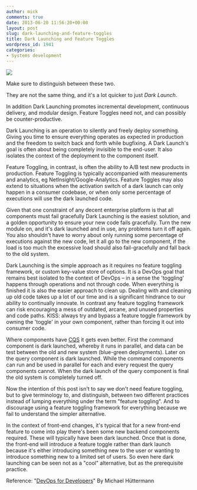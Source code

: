 ```yaml
---
author: mick
comments: true
date: 2013-06-20 11:56:20+00:00
layout: post
slug: dark-launching-and-feature-toggles
title: Dark Launching and Feature Toggles
wordpress_id: 1941
categories:
- Systems development
---
```


  



[![](http://th02.deviantart.net/fs47/200H/f/2009/194/3/1/Dark_Side_of_The_Moon_by_Be_Toru.png)](http://be-toru.deviantart.com/art/Dark-Side-of-The-Moon-129409258)


Make sure to distinguish between these two.

They are not the same thing, 
and it's a lot quicker to just _Dark Launch_.

In addition Dark Launching promotes incremental development, continuous delivery, and modular design. Feature Toggles need not, and can possibly be counter-productive.

Dark Launching is an operation to silently and freely deploy something. Giving you time to ensure everything operates as expected in production and the freedom to switch back and forth while bugfixing. A Dark Launch's goal is often about being completely invisible to the end-user. It also isolates the context of the deployment to the component itself.

Feature Toggling, in contrast, is often the ability to A/B test new products in production. Feature Toggling is typically accompanied with measurements and analytics, eg NetInsight/Google-Analytics. Feature Toggles may also extend to situations when the activation switch of a dark launch can only happen in a consumer codebase, or when only some percentage of executions will use the dark launched code.


Given that one constraint of any decent enterprise platform is that all components must fail gracefully Dark Launching is the easiest solution, and a golden opportunity to ensure your new code fails gracefully. Turn the new module on, and it's dark launched and in use, any problems turn it off again. You also shouldn't have to worry about only running some percentage of executions against the new code, let it all go to the new component, if the load is too much the excessive load should also fail-gracefully and fall back to the old system.

Dark Launching is the simple approach as it requires no feature toggling framework, or custom key-value store of options. It is a DevOps goal that remains best isolated to the context of DevOps – in a sense the 'toggling' happens through operations and not through code. When everything is finished it is also the easier approach to clean up. Dealing with and cleaning up old code takes up a lot of our time and is a significant hindrance to our ability to continually innovate. In contrast any feature toggling framework can risk encouraging a mess of outdated, arcane, and unused properties and code paths. KISS: always try and bypass a feature toggle framework by owning the 'toggle' in your own component, rather than forcing it out into consumer code.


Where components have [CQS](http://en.wikipedia.org/wiki/Command-query_separation) it gets even better. First the command component is dark launched, whereby it runs in parallel, and data can be test between the old and new system (blue-green deployments). Later on the query component is dark launched. While the command components can run and be used in parallel for each and every request the query components cannot. When the dark launch of the query component is final the old system is completely turned off.


Now the intention of this post isn't to say we don't need feature toggling, but to give terminology to, and distinguish, between two different practices instead of lumping everything under the term "feature toggling". And to discourage using a feature toggling framework for everything because we fail to understand the simpler alternative.

In the context of front-end changes, it's typical that for a new front-end feature to come into play there's been some new backend components required. These will typically have been dark launched. Once that is done, the front-end will introduce a feature toggle rather than dark launch because it's either introducing something new to the user or wanting to introduce something new to a limited set of users. So even here dark launching can be seen not as a "cool" alternative, but as the prerequisite practice.



Reference: "[DevOps for Developers](http://bit.ly/16IgCit)" By Michael Hüttermann


